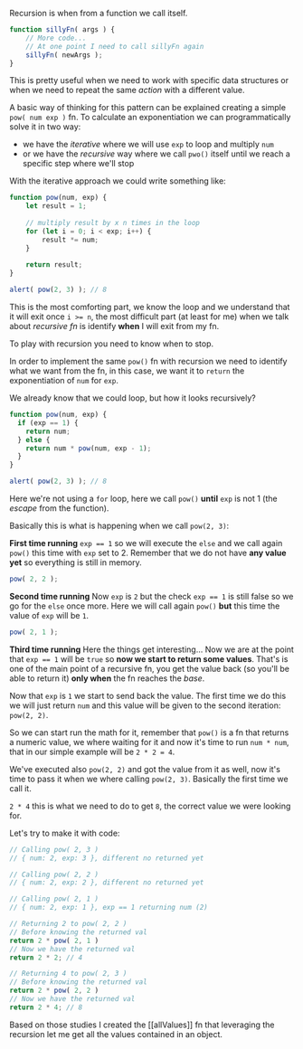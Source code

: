 Recursion is when from a function we call itself.
```js
function sillyFn( args ) {
	// More code...
	// At one point I need to call sillyFn again
	sillyFn( newArgs );
}
```
This is pretty useful when we need to work with specific data structures or when we need to repeat the same *action* with a different value.

A basic way of thinking for this pattern can be explained creating a simple `pow( num exp )` fn. To calculate an exponentiation we can programmatically solve it in two way:
* we have the *iterative* where we will use `exp` to loop and multiply `num`
* or we have the *recursive* way where we call `pwo()` itself until we reach a specific step where we'll stop

With the iterative approach we could write something like:
```js
function pow(num, exp) {
	let result = 1;
	
	// multiply result by x n times in the loop
	for (let i = 0; i < exp; i++) {
		result *= num;
	}
	
	return result;
}

alert( pow(2, 3) ); // 8
```
This is the most comforting part, we know the loop and we understand that it will exit once `i >= n`, the most difficult part (at least for me) when we talk about *recursive fn* is identify **when** I will exit from my fn.

To play with recursion you need to know when to stop.

In order to implement the same `pow()` fn with recursion we need to identify what we want from the fn, in this case, we want it to `return` the exponentiation of `num` for `exp`.

We already know that we could loop, but how it looks recursively?
```js
function pow(num, exp) {
  if (exp == 1) {
    return num;
  } else {
    return num * pow(num, exp - 1);
  }
}

alert( pow(2, 3) ); // 8
```
Here we're not using a `for` loop, here we call `pow()` **until** `exp` is not 1 (the *escape* from the function).

Basically this is what is happening when we call `pow(2, 3)`:

**First time running**
`exp == 1` so we will execute the `else` and we call again `pow()` this time with `exp` set to 2. Remember that we do not have **any value yet** so everything is still in memory.
```js
pow( 2, 2 );
```
**Second time running**
Now `exp` is `2` but the check `exp == 1` is still false so we go for the `else` once more. Here we will call again `pow()` **but** this time the value of `exp` will be `1`.
```js
pow( 2, 1 );
```
**Third time running**
Here the things get interesting... Now we are at the point that `exp == 1` will be `true` so **now we start to return some values**.
That's is one of the main point of a recursive fn, you get the value back (so you'll be able to return it) **only when** the fn reaches the *base*.

Now that `exp` is `1` we start to send back the value. The first time we do this we will just return `num` and this value will be given to the second iteration: `pow(2, 2)`.

So we can start run the math for it, remember that `pow()` is a fn that returns a numeric value, we where waiting for it and now it's time to run `num * num`, that in our simple example will be `2 * 2 = 4`.

We've executed also `pow(2, 2)` and got the value from it as well, now it's time to pass it when we where calling `pow(2, 3)`. Basically the first time we call it.

`2 * 4` this is what we need to do to get `8`, the correct value we were looking for.

Let's try to make it with code:
```js
// Calling pow( 2, 3 )
// { num: 2, exp: 3 }, different no returned yet

// Calling pow( 2, 2 )
// { num: 2, exp: 2 }, different no returned yet

// Calling pow( 2, 1 )
// { num: 2, exp: 1 }, exp == 1 returning num (2)

// Returning 2 to pow( 2, 2 )
// Before knowing the returned val
return 2 * pow( 2, 1 )
// Now we have the returned val
return 2 * 2; // 4

// Returning 4 to pow( 2, 3 )
// Before knowing the returned val
return 2 * pow( 2, 2 )
// Now we have the returned val
return 2 * 4; // 8
```

Based on those studies I created the [[allValues]] fn that leveraging the recursion let me get all the values contained in an object.